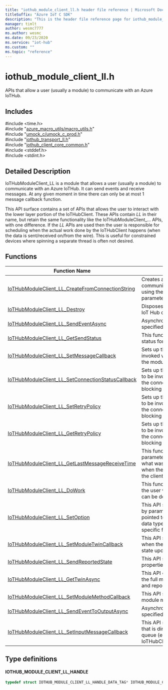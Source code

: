 ```yaml
---                             
title: "iothub_module_client_ll.h header file reference | Microsoft Docs" 
titleSuffix: "Azure IoT C SDK"            
description: "This is the header file reference page for iothub_module_client_ll.h in the Azure IoT C SDK. This SDK is used with Azure IoT Hub and Azure IoT Hub Device Provisioning Service"            
manager: timlt                 
author: wesmc7777              
ms.author: wesmc               
ms.date: 09/23/2020                    
ms.service: "iot-hub"             
ms.custom: ""                
ms.topic: "reference"        
---                            
```


# iothub_module_client_ll.h 

APIs that allow a user (usually a module) to communicate with an Azure IoTHub.

## Includes

\#include <time.h>  
\#include "[azure_macro_utils/macro_utils.h](macro-utils-h.md)"  
\#include "[umock_c/umock_c_prod.h](umock-c-prod-h.md)"  
\#include "[iothub_transport_ll.h](iothub-transport-ll-h.md)"  
\#include "[iothub_client_core_common.h](iothub-client-core-common-h.md)"  
\#include <stddef.h>  
\#include <stdint.h>  

## Detailed Description

IoTHubModuleClient_LL is a module that allows a user (usually a module) to communicate with an Azure IoTHub. It can send events and receive messages. At any given moment in time there can only be at most 1 message callback function.

This API surface contains a set of APIs that allows the user to interact with the lower layer portion of the IoTHubClient. These APIs contain _LL_ in their name, but retain the same functionality like the IoTHubModuleClient_... APIs, with one difference. If the _LL_ APIs are used then the user is responsible for scheduling when the actual work done by the IoTHubClient happens (when the data is sent/received on/from the wire). This is useful for constrained devices where spinning a separate thread is often not desired.

## Functions

Function Name                  | Description                                
--------------------------------|---------------------------------------------
[IoTHubModuleClient_LL_CreateFromConnectionString](./iothub-module-client-ll-h/iothubmoduleclient-ll-createfromconnectionstring.md)            | Creates a IoT Hub client for communication with an existing IoT Hub using the specified connection string parameter.
[IoTHubModuleClient_LL_Destroy](./iothub-module-client-ll-h/iothubmoduleclient-ll-destroy.md)            | Disposes of resources allocated by the IoT Hub client. This is a blocking call.
[IoTHubModuleClient_LL_SendEventAsync](./iothub-module-client-ll-h/iothubmoduleclient-ll-sendeventasync.md)            | Asynchronous call to send the message specified by eventMessageHandle.
[IoTHubModuleClient_LL_GetSendStatus](./iothub-module-client-ll-h/iothubmoduleclient-ll-getsendstatus.md)            | This function returns the current sending status for IoTHubClient.
[IoTHubModuleClient_LL_SetMessageCallback](./iothub-module-client-ll-h/iothubmoduleclient-ll-setmessagecallback.md)            | Sets up the message callback to be invoked when Edge issues a message to the module. This is a blocking call.
[IoTHubModuleClient_LL_SetConnectionStatusCallback](./iothub-module-client-ll-h/iothubmoduleclient-ll-setconnectionstatuscallback.md)            | Sets up the connection status callback to be invoked representing the status of the connection to IOT Hub. This is a blocking call.
[IoTHubModuleClient_LL_SetRetryPolicy](./iothub-module-client-ll-h/iothubmoduleclient-ll-setretrypolicy.md)            | Sets up the connection status callback to be invoked representing the status of the connection to IOT Hub. This is a blocking call.
[IoTHubModuleClient_LL_GetRetryPolicy](./iothub-module-client-ll-h/iothubmoduleclient-ll-getretrypolicy.md)            | Sets up the connection status callback to be invoked representing the status of the connection to IOT Hub. This is a blocking call.
[IoTHubModuleClient_LL_GetLastMessageReceiveTime](./iothub-module-client-ll-h/iothubmoduleclient-ll-getlastmessagereceivetime.md)            | This function returns in the out parameter lastMessageReceiveTime what was the value of the time function when the last message was received at the client.
[IoTHubModuleClient_LL_DoWork](./iothub-module-client-ll-h/iothubmoduleclient-ll-dowork.md)            | This function is meant to be called by the user when work (sending/receiving) can be done by the IoTHubClient.
[IoTHubModuleClient_LL_SetOption](./iothub-module-client-ll-h/iothubmoduleclient-ll-setoption.md)            | This API sets a runtime option identified by parameter optionName to a value pointed to by value. optionName and the data type value is pointing to are specific for every option.
[IoTHubModuleClient_LL_SetModuleTwinCallback](./iothub-module-client-ll-h/iothubmoduleclient-ll-setmoduletwincallback.md)            | This API specifies a call back to be used when the module receives a desired state update.
[IoTHubModuleClient_LL_SendReportedState](./iothub-module-client-ll-h/iothubmoduleclient-ll-sendreportedstate.md)            | This API sneds a report of the module's properties and their current values.
[IoTHubModuleClient_LL_GetTwinAsync](./iothub-module-client-ll-h/iothubmoduleclient-ll-gettwinasync.md)            | This API enabled the device to request the full module twin (with all the desired and reported properties) on demand.
[IoTHubModuleClient_LL_SetModuleMethodCallback](./iothub-module-client-ll-h/iothubmoduleclient-ll-setmodulemethodcallback.md)            | This API sets callback for async cloud to module method call.
[IoTHubModuleClient_LL_SendEventToOutputAsync](./iothub-module-client-ll-h/iothubmoduleclient-ll-sendeventtooutputasync.md)            | Asynchronous call to send the message specified by eventMessageHandle.
[IoTHubModuleClient_LL_SetInputMessageCallback](./iothub-module-client-ll-h/iothubmoduleclient-ll-setinputmessagecallback.md)            | This API sets callback for method call that is directed to specified 'inputName' queue (e.g. messages from IoTHubClient_SendEventToOutputAsync)

## Type definitions

#### IOTHUB_MODULE_CLIENT_LL_HANDLE

```C
typedef struct IOTHUB_MODULE_CLIENT_LL_HANDLE_DATA_TAG* IOTHUB_MODULE_CLIENT_LL_HANDLE;
```

